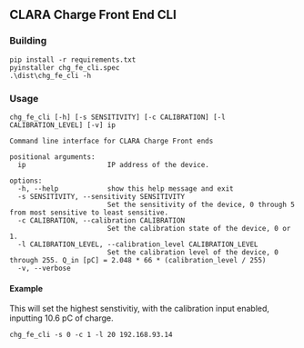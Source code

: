 ## CLARA Charge Front End CLI

### Building

```
pip install -r requirements.txt
pyinstaller chg_fe_cli.spec
.\dist\chg_fe_cli -h
```

### Usage
```
chg_fe_cli [-h] [-s SENSITIVITY] [-c CALIBRATION] [-l CALIBRATION_LEVEL] [-v] ip

Command line interface for CLARA Charge Front ends

positional arguments:
  ip                    IP address of the device.

options:
  -h, --help            show this help message and exit
  -s SENSITIVITY, --sensitivity SENSITIVITY
                        Set the sensitivity of the device, 0 through 5 from most sensitive to least sensitive.
  -c CALIBRATION, --calibration CALIBRATION
                        Set the calibration state of the device, 0 or 1.
  -l CALIBRATION_LEVEL, --calibration_level CALIBRATION_LEVEL
                        Set the calibration level of the device, 0 through 255. Q_in [pC] = 2.048 * 66 * (calibration_level / 255)
  -v, --verbose
  ```

#### Example
This will set the highest senstivitiy, with the calibration input enabled, inputting 10.6 pC of charge.
```
chg_fe_cli -s 0 -c 1 -l 20 192.168.93.14
```
